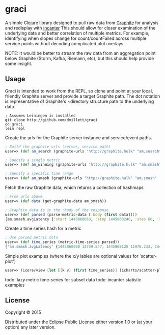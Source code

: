 # graci

A simple Clojure library designed to pull raw data from [Graphite](https://github.com/graphite-project) 
for analysis and redisplay with [incanter](https://github.com/incanter/incanter) This
should allow for closer examination of the underlying data and better correlation of 
multiple metrics. For example, identifying when slopes change for count/countFailed 
across multiple service points without decoding complicated plot overlays.

NOTE: It would be better to stream the raw data from an aggregation point below Graphite (Storm, Kafka, Riemann, etc),
but this should help provide some insight.

## Usage

Graci is intended to work from the REPL, so clone and point at your local, friendly Graphite server
and provide a target Graphite path. The dot notation is representative of Graphite's ~directory 
structure path to the underlying data.

```
; Assumes Leiningen is installed
git clone http://github.com/dmillett/graci
cd graci
lein repl
```

Create the urls for the Graphite server instance and service/event paths.
```clojure
; Build the graphite urls (server, service path)
user=> (def am_search (graphite-urls "http://graphite.hulk" "am.search"))

; Specify a single metric
user=> (def am_winning (graphite-urls "http://graphite.hulk" "am.smash" :metrics ["count"]))

; Specify a specific time range
user=> (def am_smash (graphite-urls "http://graphite.hulk" "am.smash" :from "20151027 18" :until "20151027 19:30"))
```

Fetch the raw Graphite data, which returns a collection of hashmaps
```clojure
; From urls above
user=> (def data (get-graphite-data am_smash))

; Graphite data is in the :body of the response
user=> (def parsed (parse-metric-data (:body (first data))))
{am.smash.avgLatency {:start 1445868060, :stop 1445868240, :step 60, :results (0.547 0.623 nil)}}
```

Create a time series hash for a metric
```clojure
; Use parsed metric data
user=> (def time_series (metric-time-series parsed))
{"am.smash.avgLatency" {1445868060 12709.547, 1445868120 11976.233, 1445868180 nil}}
```
Simple plot examples (where the x/y lables are optional values for 'scatter-plot')
```clojure
user=> (icore/view (let [[k v] (first time_series)] (icharts/scatter-plot (keys v) (vals v))))
```

todo: lazy metric time-series for subset data
todo: incanter statistic examples

## License

Copyright © 2015 

Distributed under the Eclipse Public License either version 1.0 or (at
your option) any later version.
